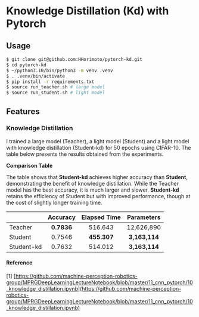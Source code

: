 # Knowledge Distillation (Kd) with Pytorch

## Usage

```bash
$ git clone git@github.com:HHorimoto/pytorch-kd.git
$ cd pytorch-kd
$ ~/python3.10/bin/python3 -m venv .venv
$ . .venv/bin/activate
$ pip install -r requirements.txt
$ source run_teacher.sh # large model
$ source run_student.sh # light model
```

## Features

### Knowledge Distillation
I trained a large model (Teacher), a light model (Student) and a light model with knowledge distillation (Student-kd) for 50 epochs using CIFAR-10.
The table below presents the results obtained from the experiments.

**Comparison Table**

The table shows that **Student-kd** achieves higher accuracy than **Student**, demonstrating the benefit of knowledge distillation. While the Teacher model has the best accuracy, it is much larger and slower. **Student-kd** retains the efficiency of Student but with improved performance, though at the cost of slightly longer training time.

|            |  Accuracy  | Elapsed Time |  Parameters   |
| ---------- | :--------: | :----------: | :-----------: |
| Teacher    | **0.7836** |   516.643    |  12,626,890   |
| Student    |   0.7546   | **455.307**  | **3,163,114** |
| Student-kd |   0.7632   |   514.012    | **3,163,114** |


#### Reference
[1] [https://github.com/machine-perception-robotics-group/MPRGDeepLearningLectureNotebook/blob/master/11_cnn_pytorch/10_knowledge_distillation.ipynb](https://github.com/machine-perception-robotics-group/MPRGDeepLearningLectureNotebook/blob/master/11_cnn_pytorch/10_knowledge_distillation.ipynb)